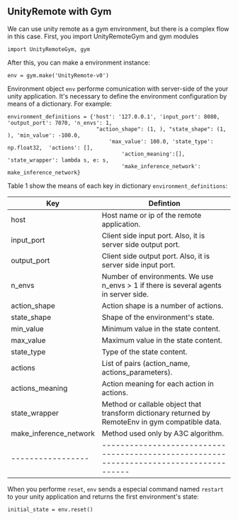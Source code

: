 ## UnityRemote with Gym

We can use unity remote as a gym environment, but there is a complex flow in this case. First, you import UnityRemoteGym and gym modules

    import UnityRemoteGym, gym

After this, you can make a environment instance:

    env = gym.make('UnityRemote-v0')
 
 Environment object `env`  performe comunication with server-side of the your unity application. It's necessary to define the environment configuration by means of a dictionary. For example:

	environment_definitions = {'host': '127.0.0.1', 'input_port': 8080, 'output_port': 7070, 'n_envs': 1,
                                "action_shape": (1, ), "state_shape": (1, ), 'min_value': -100.0, 
                                    'max_value': 100.0, 'state_type': np.float32,  'actions': [], 
                                        'action_meaning':[], 'state_wrapper': lambda s, e: s,
                                        'make_inference_network': make_inference_network}

Table 1 show the means of each key in dictionary `environment_definitions`:

| Key             |                                    Defintion                                          |
|-----------------|---------------------------------------------------------------------------------------|
| host            |  Host name or ip of the remote application.                                           |
| input_port      |  Client side input port. Also, it is server side output port.                         |
| output_port     |  Client side output port. Also, it is server side input port.                         |
| n_envs          |  Number of environments. We use n_envs > 1 if there is several agents in server side. |
| action_shape    |  Action shape is a number of actions.                                                 |
| state_shape     |  Shape of the environment's state.                                                    |
| min_value       |  Minimum value in the state content.                                                  |
| max_value       |  Maximum value in the state content.                                                  |
| state_type      |  Type of the state content.                                                           |
| actions         |  List of pairs (action_name, actions_parameters).                                     |
| actions_meaning |  Action meaning for each action in actions.                                           |
| state_wrapper   |  Method or callable object that transform dictionary returned by RemoteEnv in gym compatible data.                                                                                          |
| make_inference_network | Method used only by A3C algorithm.                                             |
|-----------------|---------------------------------------------------------------------------------------|


 When you performe `reset`, `env` sends a especial command named `restart` to your unity application and returns the first environment's state:

    initial_state = env.reset()


 

